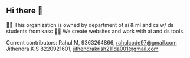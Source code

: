 ## Hi there 👋

🙋‍♀️ This organization is owned by department of ai & ml and cs w/ da students from kasc
😶‍🌫 We create websites and work with ai and ds tools. 

Current contributors: 
  Rahul.M, 9363264866, rahulcode97@gmail.com
  Jithendra.K.S 8220921601, jithendrakrish211da001@gmail.com
  
